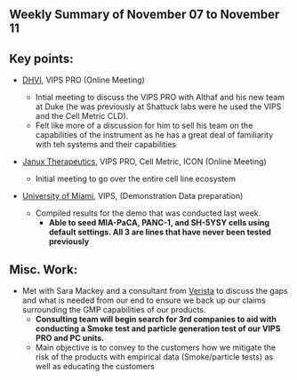 ## Weekly Summary of November 07 to November 11

## Key points:

- [DHVI](https://advancedinstruments.lightning.force.com/lightning/r/Opportunity/0064x00000JMXrtAAH/view), VIPS PRO (Online Meeting)
  - Intial meeting to discuss the VIPS PRO with Althaf and his new team at Duke (he was previously at Shattuck labs were he used the VIPS and the Cell Metric CLD).
  - Felt like more of a discussion for him to sell his team on the capabilities of the instrument as he has a great deal of familiarity with teh systems and their capabilities

- [Janux Therapeutics](https://advancedinstruments.lightning.force.com/lightning/r/Opportunity/0064x00000JOHzjAAH/view), VIPS PRO, Cell Metric, ICON (Online Meeting)
  - Initial meeting to go over the entire cell line ecosystem

- [University of Miami](https://advancedinstruments.lightning.force.com/lightning/r/Opportunity/0064x00000EezMnAAJ/view), VIPS, (Demonstration Data preparation)
  - Compiled results for the demo that was conducted last week.
    - **Able to seed MIA-PaCA, PANC-1, and SH-5YSY cells using default settings.  All 3 are lines that have never been tested previously**

## Misc. Work:
- Met with Sara Mackey and a consultant from [Verista](https://verista.com/) to discuss the gaps and what is needed from our end to ensure we back up our claims surrounding the GMP capabilities of our products.
  - **Consulting team will begin search for 3rd companies to aid with conducting a Smoke test and particle generation test of our VIPS PRO and PC units.**
  - Main objective is to convey to the customers how we mitigate the risk of the products with empirical data (Smoke/particle tests) as well as educating the customers 

